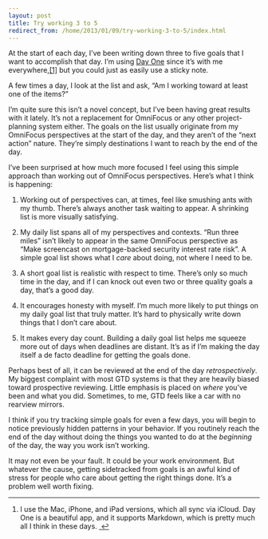 ```yaml
---
layout: post
title: Try working 3 to 5
redirect_from: /home/2013/01/09/try-working-3-to-5/index.html
---
```

<p>At the start of each day, I’ve been writing down three to five goals that I want to accomplish that day. I’m using <a href="http://dayoneapp.com">Day One</a> since it’s with me everywhere,<a href="#fn:1" id="fnref:1" title="see footnote" class="footnote">[1]</a> but you could just as easily use a sticky note.</p>

<p>A few times a day, I look at the list and ask, “Am I working toward at least one of the items?”</p>

<p>I’m quite sure this isn’t a novel concept, but I’ve been having great results with it lately. It’s not a replacement for OmniFocus or any other project-planning system either. The goals on the list usually originate from my OmniFocus perspectives at the start of the day, and they aren’t of the “next action” nature. They’re simply destinations I want to reach by the end of the day.</p>

<p>I’ve been surprised at how much more focused I feel using this simple approach than working out of OmniFocus perspectives. Here’s what I think is happening:</p>

<ol>
<li><p>Working out of perspectives can, at times, feel like smushing ants with my thumb. There’s always another task waiting to appear. A shrinking list is more visually satisfying.</p></li>
<li><p>My daily list spans all of my perspectives and contexts. “Run three miles” isn’t likely to appear in the same OmniFocus perspective as “Make screencast on mortgage-backed security interest rate risk”. A simple goal list shows what I <em>care</em> about doing, not where I need to be.</p></li>
<li><p>A short goal list is realistic with respect to time. There’s only so much time in the day, and if I can knock out even two or three quality goals a day, that’s a good day.</p></li>
<li><p>It encourages honesty with myself. I’m much more likely to put things on my daily goal list that truly matter. It’s hard to physically write down things that I don’t care about.</p></li>
<li><p>It makes every day count. Building a daily goal list helps me squeeze more out of days when deadlines are distant. It’s as if I’m making the day itself a de facto deadline for getting the goals done.</p></li>
</ol>

<p>Perhaps best of all, it can be reviewed at the end of the day <em>retrospectively</em>. My biggest complaint with most GTD systems is that they are heavily biased toward prospective reviewing. Little emphasis is placed on <em>where</em> you’ve been and what you did. Sometimes, to me, GTD feels like a car with no rearview mirrors.</p>

<p>I think if you try tracking simple goals for even a few days, you will begin to notice previously hidden patterns in your behavior. If you routinely reach the end of the day without doing the things you wanted to do at the <em>beginning</em> of the day, the way you work isn’t working.</p>

<p>It may not even be your fault. It could be your work environment. But whatever the cause, getting sidetracked from goals is an awful kind of stress for people who care about getting the right things done. It’s a problem well worth fixing.</p>

<div class="footnotes">
<hr>
<ol>

<li id="fn:1">
<p>I use the Mac, iPhone, and iPad versions, which all sync via iCloud. Day One is a beautiful app, and it supports Markdown, which is pretty much all I think in these days. <a href="#fnref:1" title="return to article" class="reversefootnote">&nbsp;↩</a></p>
</li>

</ol>
</div>
